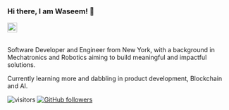 ### Hi there, I am Waseem! 👋

<a href="https://www.linkedin.com/in/waseem-hussain/">
  <img align="center" alt="Waseem's LinkedIn" width="22px" src="https://cdn.jsdelivr.net/npm/simple-icons@v3/icons/linkedin.svg" />
</a>
</br>
</br>

Software Developer and Engineer from New York, with a background in Mechatronics and Robotics aiming to build meaningful and impactful solutions.

Currently learning more and dabbling in product development, Blockchain and AI.

![visitors](https://visitor-badge.laobi.icu/badge?page_id=waseemh-io)
[![GitHub followers](https://img.shields.io/github/followers/waseemh-io.svg?style=social&label=Follow)](https://github.com/waseemh-io?tab=followers)
